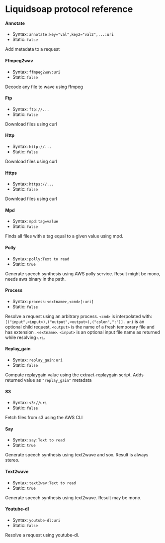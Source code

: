 Liquidsoap protocol reference
=============================
#### Annotate
* Syntax: `annotate:key="val",key2="val2",...:uri`
* Static: `false`

Add metadata to a request

#### Ffmpeg2wav
* Syntax: `ffmpeg2wav:uri`
* Static: `false`

Decode any file to wave using ffmpeg

#### Ftp
* Syntax: `ftp://...`
* Static: `false`

Download files using curl

#### Http
* Syntax: `http://...`
* Static: `false`

Download files using curl

#### Https
* Syntax: `https://...`
* Static: `false`

Download files using curl

#### Mpd
* Syntax: `mpd:tag=value`
* Static: `false`

Finds all files with a tag equal to a given value using mpd.

#### Polly
* Syntax: `polly:Text to read`
* Static: `true`

Generate speech synthesis using AWS polly service. Result might be mono, needs aws binary in the path.

#### Process
* Syntax: `process:<extname>,<cmd>[:uri]`
* Static: `false`

Resolve a request using an arbitrary process. `<cmd>` is interpolated with: ```
[("input",<input>),("output",<output>),("colon",":")]```
. `uri` is an optional child request, `<output>` is the name of a fresh temporary file and has extension `.<extname>`. `<input>` is an optional input file name as returned while resolving `uri`.

#### Replay_gain
* Syntax: `replay_gain:uri`
* Static: `false`

Compute replaygain value using the extract-replaygain script. Adds returned value as `"replay_gain"` metadata

#### S3
* Syntax: `s3://uri`
* Static: `false`

Fetch files from s3 using the AWS CLI

#### Say
* Syntax: `say:Text to read`
* Static: `true`

Generate speech synthesis using text2wave and sox. Result is always stereo.

#### Text2wave
* Syntax: `text2wav:Text to read`
* Static: `true`

Generate speech synthesis using text2wave. Result may be mono.

#### Youtube-dl
* Syntax: `youtube-dl:uri`
* Static: `false`

Resolve a request using youtube-dl.


